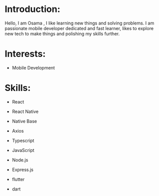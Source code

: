 # Introduction:

Hello, I am Osama , I like learning new things and solving problems. I am passionate mobile developer dedicated and fast learner, likes to explore new tech to make things and polishing my skills further. 

# Interests:

* Mobile Development


# Skills:

* React

* React Native

* Native Base

* Axios

* Typescript

* JavaScript

* Node.js

* Express.js

* flutter

* dart






